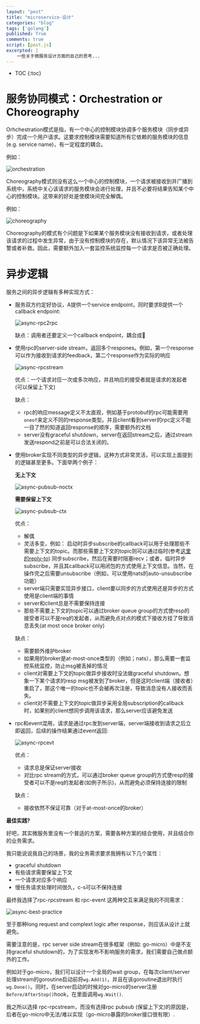```yaml
---
layout: "post"
title: "microservice-设计"
categories: "blog"
tags: ['golang']
published: True
comments: true
script: [post.js]
excerpted: |
    一些关于微服务设计方面的自己的思考...
---
```


* TOC
{:toc}

# 服务协同模式：Orchestration or Choreography

Orhchestration模式是指，有一个中心的控制模块协调多个服务模块（同步或异步）完成一个用户请求。这要求控制模块需要知道所有它依赖的服务模块的信息(e.g. service name)，有一定程度的耦合。

例如：

![orchestration](/assets/img/microservice/orchestration.png)

Choreography模式则没有这么一个中心的控制模块，一个请求被接收到并广播到系统中，系统中关心该请求的服务模块会进行处理，并且不必要将结果告知某个中心的控制模块。这带来的好处是使模块间完全解偶。

例如：

![choreography](/assets/img/microservice/choreography.png)

Choreography的模式有个问题是下如果某个服务模块没有接收到请求，或者处理该请求的过程中发生异常，由于没有控制模块的存在，默认情况下该异常无法被告警或者补救。因此，需要额外加入一套监控系统监控每一个请求是否被正确处理。

# 异步逻辑

服务之间的异步逻辑有多种实现方式：

- 服务双方约定好协议，A提供一个service endpoint，同时要求B提供一个callback endpoint:

    ![async-rpc2rpc](/assets/img/microservice/async-rpc2rpc.png)

    缺点：调用者还要定义一个callback endpoint，耦合成🐴

- 使用rpc的server-side stream，返回多个respones。例如，第一个response可以作为接收到请求的feedback，第二个response作为实际的响应

    ![async-rpcstream](/assets/img/microservice/async-rpcstream.png)

    优点：一个请求对应一次或多次响应，并且响应的接受者就是请求的发起者(可以保留上下文)

    缺点：

    - rpc的响应message定义不太直观，例如基于protobuf的rpc可能需要用`oneof`来定义不同的response类型。并且client看到server的rpc定义不能一目了然的知道返回response的顺序，需要额外的文档
    - server没有graceful shutdown，server在返回stream之后，通过stream发送respond之前是可以合法关闭的。

- 使用broker实现不同类型的异步逻辑，这种方式非常灵活，可以实现上面提到的逻辑甚至更多。下面举两个例子：

    **无上下文**

    ![async-pubsub-noctx](/assets/img/microservice/async-pubsub-noctx.png)

    **需要保留上下文**

    ![async-pubsub-ctx](/assets/img/microservice/async-pubsub-ctx.png)

    优点：

    - 解偶
    - 灵活多变，例如： 启动时异步subscribe的callback可以用于处理那些不需要上下文的topic。而那些需要上下文的topic则可以通过临时(参考[这里的reply-to](https://nats.io/documentation/writing_applications/publishing/)) 同步subscribe，然后在需要时阻塞recv；或者，临时异步subscribe，并且其callback可以用闭包的方式使用上下文信息。当然，在操作完之后需要unsubscribe（例如，可以使用nats的auto-unsubscribe功能）
    - server端只需要实现异步接口，client要以同步的方式使用还是异步的方式使用是client端的事情
    - server和client总是不需要保持连接
    - 那些不需要上下文的topic可以通过broker queue group的方式使resp的接受者可以不是req的发起者，从而避免点对点的模式下接收方挂了导致消息丢失(at most once broker only)

    缺点：

    - 需要额外维护broker
    - 如果用的broker是at-most-once类型的（例如；nats），那么需要一套监控系统监控，防止msg被丢掉的情况
    - client对需要上下文的topic做异步接收时没法做graceful shutdown。想象一下某个请求的resp msg被发到了broker，但是这时client端（接收者）重启了，那这个唯一的topic也不会被再次注册，导致消息没有人接收而丢失。
    - client对不需要上下文的topic做异步采用全局subscription的callback时，如果别的client想同步调用该请求，那么server应该避免发送

- rpc和event混用，请求是通过rpc发到server端，server端接收到请求之后立即返回，后续的操作结果通过event返回:

    ![async-rpcevt](/assets/img/microservice/async-rpcevt.png)

    优点：

    - 请求总是保证server接收
    - 对比rpc stream的方式，可以通过broker queue group的方式使resp的接受者可以不是req的发起者(如例子所示)，从而避免必须保持连接的限制

    缺点：

    - 接收依然不保证可靠（对于at-most-once的broker）


**最佳实践?**

好吧，其实微服务里没有一个普适的方案，需要各种方案的结合使用，并且结合你的业务需求。

我只能说说我自己的场景，我的业务需求要求我拥有以下几个属性：

- graceful shutdown
- 有些请求需要保留上下文
- 一个请求对应多个响应
- 慢任务请求处理时间很久，c-s可以不保持连接

最终我选择了rpc-rpcstream 和 rpc-event 这两种交互来满足我的不同需求：

![async-best-practice](/assets/img/microservice/async-best-practice.png)

至于那种long request and complext logic after response，则应该从设计上就避免。

需要注意的是，rpc server side stream在很多框架（例如: go-micro）中是不支持graceful shutdown的，为了实现发布不影响服务的需求，我们需要自己做点额外的工作。

例如对于go-micro，我们可以设计一个全局的wait group，在每次client/server处理stream的goroutine启动前将`wg.Add(1)`，并且在该goroutine退出时执行`wg.Done()`。同时，在server启动的时候对go-micro的server注册`Before/AfterStop()`hook，在里面调用`wg.Wait()`.

我之所以选择 rpc-rpcstream，而没有选择rpc pubsub (保留上下文)的原因是，后者在go-micro中无法/难以实现（go-micro暴露的broker接口很有限）.
